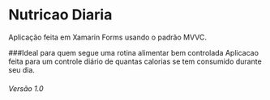 # Nutricao Diaria

Aplicação feita em Xamarin Forms usando o padrão MVVC.

###Ideal para quem segue uma rotina alimentar bem controlada 
Aplicacao feita para um controle diário de quantas calorias se tem consumido durante seu dia.

###### Versão 1.0 #######
